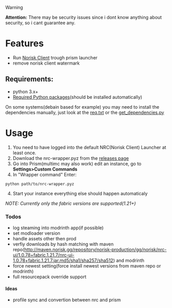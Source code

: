 

> [!WARNING]
> **Attention:** There may be security issues since i dont know anything about security, so i cant guarantee any.

# Features
- Run [Norisk Client](https://norisk.gg/) trough prism launcher
- remove norisk client watermark

## Requirements:
- python 3.x+
- [Required Python packages](https://github.com/ThatCuteOne/nrc-prism-wrapper/blob/master/req.txt)(should be installed automatically)

On some systems(debain based for example) you may need to install the dependencies manually, just look at the [req.txt](https://github.com/ThatCuteOne/nrc-prism-wrapper/blob/master/req.txt) or the [get_dependencies.py](https://github.com/ThatCuteOne/nrc-prism-wrapper/blob/master/src/tasks/get_dependencies.py)


# Usage
1. You need to have logged into the default NRC(Norisk Client) Launcher at least once.
2. Download the nrc-wrapper.pyz from the [releases page](https://github.com/ThatCuteOne/nrc-prism-wrapper/releases)
2. Go into Prism(multimc may also work) edit an instance, go to **Settings>Custom Commands**
3. In "Wrapper command" Enter:
```
python path/to/nrc-wrapper.pyz
```
4. Start your instance
everything else should happen automaticaly


_NOTE: Currently only the fabric versions are supported(1.21+)_

### Todos
- log steaming into modrinth app(if possible)
- set modloader version
- handle assets other then prod
- verfiy downloads by hash matching with maven repo(http://maven.norisk.gg/repository/norisk-production/gg/norisk/nrc-ui/1.0.78+fabric.1.21.7/nrc-ui-1.0.78+fabric.1.21.7.jar.md5/sha1/sha257/sha512) and modrinth
- force newest setting(force install newest versions from maven repo or modrinth)
- full resourcepack override support



#### Ideas
- profile sync and convertion between nrc and prism
